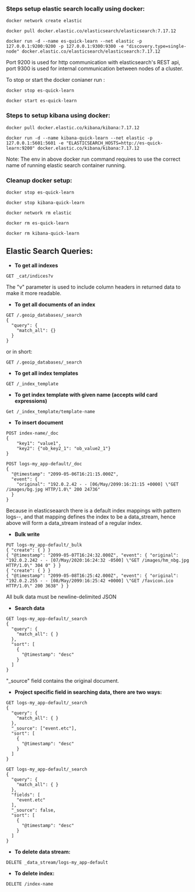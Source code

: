 ### Steps setup elastic search locally using docker:

```
docker network create elastic
```

```
docker pull docker.elastic.co/elasticsearch/elasticsearch:7.17.12
```

```
docker run -d --name es-quick-learn --net elastic -p 127.0.0.1:9200:9200 -p 127.0.0.1:9300:9300 -e "discovery.type=single-node" docker.elastic.co/elasticsearch/elasticsearch:7.17.12
```

Port 9200 is used for http communication with elasticsearch's REST api, port 9300 is used for internal communication between nodes of a cluster.  

To stop or start the docker conianer run :

```
docker stop es-quick-learn
```

```
docker start es-quick-learn
```

### Steps to setup kibana using docker: 

```
docker pull docker.elastic.co/kibana/kibana:7.17.12
```

```
docker run -d --name kibana-quick-learn --net elastic -p 127.0.0.1:5601:5601 -e "ELASTICSEARCH_HOSTS=http://es-quick-learn:9200" docker.elastic.co/kibana/kibana:7.17.12
```

Note: The env in above docker run command requires to use the correct name of running elastic search container running.  


### Cleanup docker setup:

```
docker stop es-quick-learn 
```  

```
docker stop kibana-quick-learn  
```

```
docker network rm elastic  
```

```
docker rm es-quick-learn  
```

```
docker rm kibana-quick-learn  
```


## Elastic Search Queries:

- **To get all indexes**

```
GET _cat/indices?v
```

The "v" parameter is used to include column headers in returned data to make it more readable.

- **To get all documents of an index**

```
GET /.geoip_databases/_search
{
  "query": {
    "match_all": {}
  }
}
```

or in short:

```
GET /.geoip_databases/_search
```

- **To get all index templates**

```
GET /_index_template
```

- **To get index template with given name (accepts wild card expressions)**

```
Get /_index_template/template-name
```

- **To insert document**

```
POST index-name/_doc
{
    "key1": "value1",
    "key2": {"ob_key2_1": "ob_value2_1"}
}
```

```
POST logs-my_app-default/_doc
{
  "@timestamp": "2099-05-06T16:21:15.000Z",
  "event": {
    "original": "192.0.2.42 - - [06/May/2099:16:21:15 +0000] \"GET /images/bg.jpg HTTP/1.0\" 200 24736"
  }
}
```

Because in elasticseaarch there is a default index mappings with pattern logs-*-*, and that mapping defines the index to be a data_stream, hence above will form a data_stream instead of a regular index.

- **Bulk write**

```
PUT logs-my_app-default/_bulk
{ "create": { } }
{ "@timestamp": "2099-05-07T16:24:32.000Z", "event": { "original": "192.0.2.242 - - [07/May/2020:16:24:32 -0500] \"GET /images/hm_nbg.jpg HTTP/1.0\" 304 0" } }
{ "create": { } }
{ "@timestamp": "2099-05-08T16:25:42.000Z", "event": { "original": "192.0.2.255 - - [08/May/2099:16:25:42 +0000] \"GET /favicon.ico HTTP/1.0\" 200 3638" } }
```

All bulk data must be newline-delimited JSON

- **Search data**

```
GET logs-my_app-default/_search
{
  "query": {
    "match_all": { }
  },
  "sort": [
    {
      "@timestamp": "desc"
    }
  ]
}
```

"_source" field contains the original document.


- **Project specific field in searching data, there are two ways:**

```
GET logs-my_app-default/_search
{
  "query": {
    "match_all": { }
  },
  "_source": ["event.etc"],
  "sort": [
    {
      "@timestamp": "desc"
    }
  ]
}
```


```
GET logs-my_app-default/_search
{
  "query": {
    "match_all": { }
  },
  "fields": [
    "event.etc"
  ],
  "_source": false,
  "sort": [
    {
      "@timestamp": "desc"
    }
  ]
}
```

- **To delete data stream:**

```
DELETE _data_stream/logs-my_app-default
```

- **To delete index:**

```
DELETE /index-name
```
